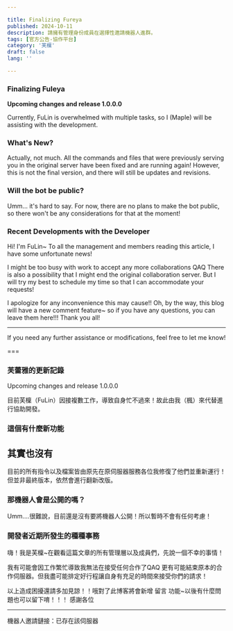 ```yaml
---

title: Finalizing Fureya
published: 2024-10-11
description: 請擁有管理身份成員在選擇性邀請機器人進群。
tags: [官方公告-協作平台]
category: '芙檁'
draft: false 
lang: ''

---
```


### Finalizing Fuleya

**Upcoming changes and release 1.0.0.0**

Currently, FuLin is overwhelmed with multiple tasks, so I (Maple) will be assisting with the development.

### What's New?
Actually, not much. All the commands and files that were previously serving you in the original server have been fixed and are running again! However, this is not the final version, and there will still be updates and revisions.

### Will the bot be public?

Umm... it's hard to say. For now, there are no plans to make the bot public, so there won't be any considerations for that at the moment!

### Recent Developments with the Developer

Hi! I'm FuLin~ To all the management and members reading this article, I have some unfortunate news!

I might be too busy with work to accept any more collaborations QAQ
There is also a possibility that I might end the original collaboration server. But I will try my best to schedule my time so that I can accommodate your requests!

I apologize for any inconvenience this may cause!! Oh, by the way, this blog will have a new comment feature~ so if you have any questions, you can leave them here!!! Thank you all!

---

If you need any further assistance or modifications, feel free to let me know!

===


### 芙蕾雅的更新記錄

Upcoming changes and release 1.0.0.0

目前芙檁（FuLin）因接複數工作，導致自身忙不過來！故此由我（楓）來代替進行協助開發。


### 這個有什麼新功能
## 其實也沒有
目前的所有指令以及檔案皆由原先在原伺服器服務各位我修復了他們並重新運行！
但並非最終版本，依然會進行翻新改版。

### 那機器人會是公開的嗎？

Umm....很難說，目前還是沒有要將機器人公開！所以暫時不會有任何考慮！

### 開發者近期所發生的種種事務

嗨！我是芙檁~在觀看這篇文章的所有管理層以及成員們，先說一個不幸的事情！

我有可能會因工作繁忙導致我無法在接受任何合作了QAQ
更有可能結束原本的合作伺服器。但我盡可能排定好行程讓自身有充足的時間來接受你們的請求！

以上造成困擾還請多加見諒！！哦對了此博客將會新增 留言 功能~以後有什麼問題也可以留下唷！！！
感謝各位

---
機器人邀請鏈接：已存在該伺服器
